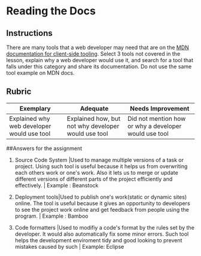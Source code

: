 # Reading the Docs

## Instructions

There are many tools that a web developer may need that are on the [MDN documentation for client-side tooling](https://developer.mozilla.org/en-US/docs/Learn/Tools_and_testing/Understanding_client-side_tools/Overview). Select 3 tools not covered in the lesson, explain why a web developer would use it, and search for a tool that falls under this category and share its documentation. Do not use the same tool example on MDN docs.

## Rubric

Exemplary | Adequate | Needs Improvement
--- | --- | -- |
|Explained why web developer would use tool| Explained how, but not why developer would use tool| Did not mention how or why a developer would use tool  |

##Answers for the assignment
1. Source Code System |Used to manage multiple versions of a task or project. Using such tool is useful because it helps us from overwriting each others work or one's work. Also it lets us to merge or update different versions of different parts of the project efficiently and effectively. | Example : Beanstock

2. Deployment tools|Used to publish one's work(static or dynamic sites) online. The tool is useful because it gives an opportunity to developers to see the project work online and get feedback from people using the program. | Example : Bamboo

3. Code formatters |Used to modifiy a code's format by the rules set by the developer. It would also automatically fix some minor errors. Such tool helps the development enviroment tidy and good looking to prevent mistakes caused by such | Example: Eclipse
